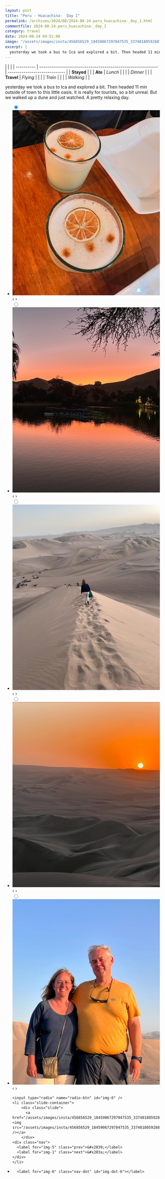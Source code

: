 ```yaml
---
layout: post
title: "Peru - Huacachina-  Day 1"
permalink: /archives/2024/08/2024-08-24-peru_huacachina-_day_1.html
commentfile: 2024-08-24-peru_huacachina-_day_1
category: travel
date: 2024-08-24 04:51:00
image: "/assets/images/insta/456856529_18459067297047535_3374818059288797537_n_17858094876235288.jpg"
excerpt: |
  yesterday we took a bus to Ica and explored a bit. Then headed 11 min outside of town to this little oasis. It is really for tourists, so a bit unreal. But we walked up a dune and just watched. A pretty relaxing day.
---
```


|            |                                                              |
| ---------- | ------------------------------------------------------------ | ----------------------------- |
| **Stayed** |  |
| **Ate**    | _Lunch_                                                      |          |
|            | _Dinner_                                                     |          |
| **Travel** | _Flying_                                                     |          |
|            | _Train_                                                      |          |
|            | _Walking_                                                    |          |


yesterday we took a bus to Ica and explored a bit. Then headed 11 min outside of town to this little oasis. It is really for tourists, so a bit unreal. But we walked up a dune and just watched. A pretty relaxing day.


<ul class="slides">
    <input type="radio" name="radio-btn" id="img-1" checked="checked" />
    <li class="slide-container">
        <div class="slide">
          <a href="/assets/images/insta/456460583_18459067309047535_3933095465171345123_n_18249241591271141.jpg"><img src="/assets/images/insta/456460583_18459067309047535_3933095465171345123_n_18249241591271141.jpg" /></a>
        </div>
    <div class="nav">
      <label for="img-6" class="prev">&#x2039;</label>
      <label for="img-2" class="next">&#x203a;</label>
    </div>
    </li>
        <input type="radio" name="radio-btn" id="img-2"  />
    <li class="slide-container">
        <div class="slide">
          <a href="/assets/images/insta/456719100_18459067318047535_1883312543812884835_n_17982528581588289.jpg"><img src="/assets/images/insta/456719100_18459067318047535_1883312543812884835_n_17982528581588289.jpg" /></a>
        </div>
    <div class="nav">
      <label for="img-1" class="prev">&#x2039;</label>
      <label for="img-3" class="next">&#x203a;</label>
    </div>
    </li>
        <input type="radio" name="radio-btn" id="img-3"  />
    <li class="slide-container">
        <div class="slide">
          <a href="/assets/images/insta/456718070_18459067330047535_547419524530663328_n_17937903914863335.jpg"><img src="/assets/images/insta/456718070_18459067330047535_547419524530663328_n_17937903914863335.jpg" /></a>
        </div>
    <div class="nav">
      <label for="img-2" class="prev">&#x2039;</label>
      <label for="img-4" class="next">&#x203a;</label>
    </div>
    </li>
        <input type="radio" name="radio-btn" id="img-4"  />
    <li class="slide-container">
        <div class="slide">
          <a href="/assets/images/insta/456662209_18459067339047535_2140817421213539784_n_18045334342757792.jpg"><img src="/assets/images/insta/456662209_18459067339047535_2140817421213539784_n_18045334342757792.jpg" /></a>
        </div>
    <div class="nav">
      <label for="img-3" class="prev">&#x2039;</label>
      <label for="img-5" class="next">&#x203a;</label>
    </div>
    </li>
        <input type="radio" name="radio-btn" id="img-5"  />
    <li class="slide-container">
        <div class="slide">
          <a href="/assets/images/insta/456872899_18459067351047535_8361285682875961525_n_17910538940912004.jpg"><img src="/assets/images/insta/456872899_18459067351047535_8361285682875961525_n_17910538940912004.jpg" /></a>
        </div>
    <div class="nav">
      <label for="img-4" class="prev">&#x2039;</label>
      <label for="img-6" class="next">&#x203a;</label>
    </div>
    </li>
    
    <input type="radio" name="radio-btn" id="img-6" />
    <li class="slide-container">
        <div class="slide">
          <a href="/assets/images/insta/456856529_18459067297047535_3374818059288797537_n_17858094876235288.jpg"><img src="/assets/images/insta/456856529_18459067297047535_3374818059288797537_n_17858094876235288.jpg" /></a>
        </div>
    <div class="nav">
      <label for="img-5" class="prev">&#x2039;</label>
      <label for="img-1" class="next">&#x203a;</label>
    </div>
    </li>
			
<li class="nav-dots">
      <label for="img-1" class="nav-dot" id="img-dot-1"></label>
      <label for="img-2" class="nav-dot" id="img-dot-2"></label>
      <label for="img-3" class="nav-dot" id="img-dot-3"></label>
      <label for="img-4" class="nav-dot" id="img-dot-4"></label>
      <label for="img-5" class="nav-dot" id="img-dot-5"></label>

      <label for="img-6" class="nav-dot" id="img-dot-6"></label>

</li>
</ul>        
             

		